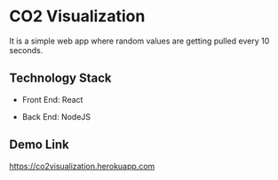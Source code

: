 # CO2 Visualization

It is a simple web app where random values are getting pulled every 10 seconds.

## Technology Stack

* Front End: React

* Back End: NodeJS

## Demo Link

https://co2visualization.herokuapp.com
